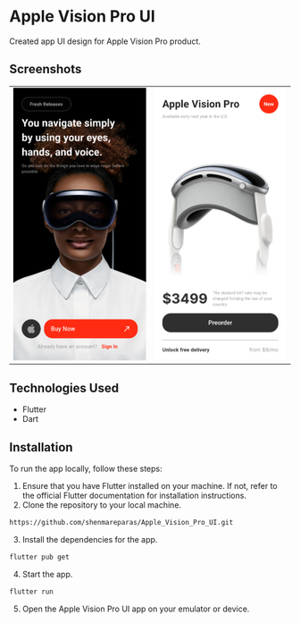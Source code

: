 # Apple Vision Pro UI
Created app UI design for Apple Vision Pro product.

## Screenshots
<table>
  <tr>
    <td><img alt='Image 1' src="assets/1.png" width="250"/></td>
    <td><img alt='Image 2' src="assets/2.png" width="250"/></td>
  </tr>
</table>

## Technologies Used
- Flutter
- Dart

## Installation
To run the app locally, follow these steps:
1. Ensure that you have Flutter installed on your machine. If not, refer to the official Flutter documentation for installation instructions.
2. Clone the repository to your local machine.

```bash
https://github.com/shenmareparas/Apple_Vision_Pro_UI.git
```
3. Install the dependencies for the app.
```bash
flutter pub get
```
4. Start the app.
```bash
flutter run
```
5. Open the Apple Vision Pro UI app on your emulator or device.